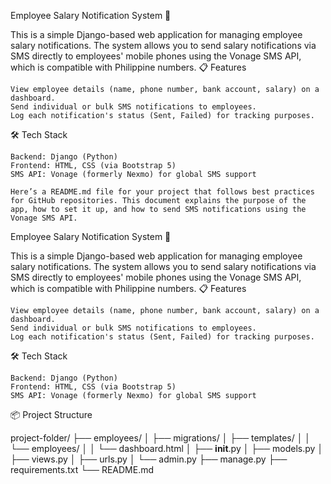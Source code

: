 Employee Salary Notification System 📲

This is a simple Django-based web application for managing employee salary notifications. The system allows you to send salary notifications via SMS directly to employees' mobile phones using the Vonage SMS API, which is compatible with Philippine numbers.
📋 Features

    View employee details (name, phone number, bank account, salary) on a dashboard.
    Send individual or bulk SMS notifications to employees.
    Log each notification's status (Sent, Failed) for tracking purposes.

🛠️ Tech Stack

    Backend: Django (Python)
    Frontend: HTML, CSS (via Bootstrap 5)
    SMS API: Vonage (formerly Nexmo) for global SMS support

    Here’s a README.md file for your project that follows best practices for GitHub repositories. This document explains the purpose of the app, how to set it up, and how to send SMS notifications using the Vonage SMS API.
Employee Salary Notification System 📲

This is a simple Django-based web application for managing employee salary notifications. The system allows you to send salary notifications via SMS directly to employees' mobile phones using the Vonage SMS API, which is compatible with Philippine numbers.
📋 Features

    View employee details (name, phone number, bank account, salary) on a dashboard.
    Send individual or bulk SMS notifications to employees.
    Log each notification's status (Sent, Failed) for tracking purposes.

🛠️ Tech Stack

    Backend: Django (Python)
    Frontend: HTML, CSS (via Bootstrap 5)
    SMS API: Vonage (formerly Nexmo) for global SMS support

📦 Project Structure

project-folder/
├── employees/
│   ├── migrations/
│   ├── templates/
│   │    └── employees/
│   │         └── dashboard.html
│   ├── __init__.py
│   ├── models.py
│   ├── views.py
│   ├── urls.py
│   └── admin.py
├── manage.py
├── requirements.txt
└── README.md

